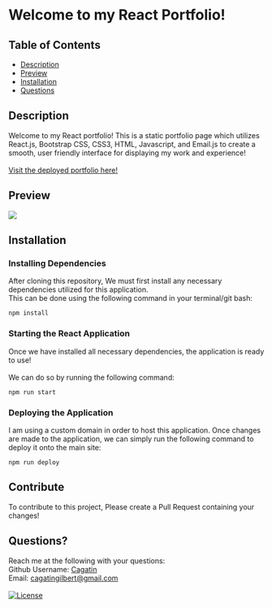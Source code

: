 # Welcome to my React Portfolio!
## Table of Contents
- [Description](#description) 
- [Preview](#preview)
- [Installation](#installation)
- [Questions](#questions)

## Description
Welcome to my React portfolio! This is a static portfolio page which utilizes React.js, Bootstrap CSS, CSS3, HTML, Javascript, and Email.js to create a smooth, user friendly interface for displaying my work and experience!<br>
<br>
[Visit the deployed portfolio here!](https://cagatin.dev)

## Preview
![](src/images/demo.gif)

## Installation
### Installing Dependencies
After cloning this repository, We must first install any necessary dependencies utilized for this application. 
<br/>
This can be done using the following command in your terminal/git bash:
```
npm install
```

### Starting the React Application
Once we have installed all necessary dependencies, the application is ready to use! <br>
<br/>
We can do so by running the following command:
```
npm run start
```
### Deploying the Application
I am using a custom domain in order to host this application. Once changes are made to the application, we can simply run the following command to deploy it onto the main site:
```
npm run deploy
```

## Contribute
To contribute to this project, Please create a Pull Request containing your changes! <br/>

## Questions? 
Reach me at the following with your questions: <br/>
Github Username: [Cagatin](https://github.com/cagatin) <br/>
Email:  cagatingilbert@gmail.com <br/>
<br/>
[![License](https://img.shields.io/badge/License-MIT-yellow.svg)](https://opensource.org/licenses/MIT)